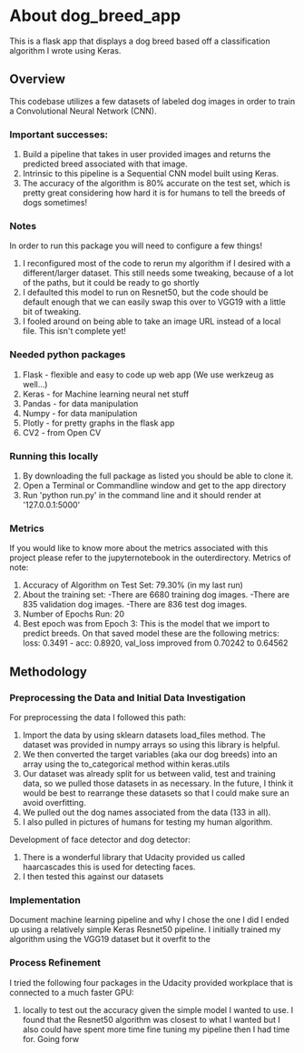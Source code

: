 # About dog_breed_app
This is a flask app that displays a dog breed based off a classification algorithm I wrote using Keras.

## Overview
This codebase utilizes a few datasets of labeled dog images in order to train a Convolutional Neural Network (CNN).

### Important successes:
1. Build a pipeline that takes in user provided images and returns the predicted breed associated with that image.
2. Intrinsic to this pipeline is a Sequential CNN model built using Keras.
3. The accuracy of the algorithm is 80% accurate on the test set, which is pretty great considering how hard it is for humans to tell the breeds of dogs sometimes!

### Notes
In order to run this package you will need to configure a few things!
1. I reconfigured most of the code to rerun my algorithm if I desired with a different/larger dataset. This still needs some tweaking, because of a lot of the paths, but it could be ready to go shortly
2. I defaulted this model to run on Resnet50, but the code should be default enough that we can easily swap this over to VGG19 with a little bit of tweaking.
3. I fooled around on being able to take an image URL instead of a local file. This isn't complete yet!

### Needed python packages
1. Flask - flexible and easy to code up web app (We use werkzeug as well...)
2. Keras - for Machine learning neural net stuff
3. Pandas - for data manipulation
4. Numpy - for data manipulation
5. Plotly - for pretty graphs in the flask app
6. CV2 - from Open CV

### Running this locally
1. By downloading the full package as listed you should be able to clone it.
2. Open a Terminal or Commandline window and get to the app directory
3. Run 'python run.py' in the command line and it should render at '127.0.0.1:5000'

### Metrics
If you would like to know more about the metrics associated with this project please refer to the jupyternotebook in the outerdirectory.
Metrics of note:
1. Accuracy of Algorithm on Test Set: 79.30% (in my last run)
2. About the training set:
-There are 6680 training dog images.
-There are 835 validation dog images.
-There are 836 test dog images.
3. Number of Epochs Run: 20
4. Best epoch was from Epoch 3: This is the model that we import to predict breeds. On that saved model these are the following metrics: loss: 0.3491 - acc: 0.8920, val_loss improved from 0.70242 to 0.64562

## Methodology
### Preprocessing the Data and Initial Data Investigation
For preprocessing the data I followed this path:
1. Import the data by using sklearn datasets load_files method. The dataset was provided in numpy arrays so using this library is helpful.
2. We then converted the target variables (aka our dog breeds) into an array using the to_categorical method within keras.utils
3. Our dataset was already split for us between valid, test and training data, so we pulled those datasets in as necessary. In the future, I think it would be best to rearrange these datasets so that I could make sure an avoid overfitting.
4. We pulled out the dog names associated from the data (133 in all).
5. I also pulled in pictures of humans for testing my human algorithm.

Development of face detector and dog detector:
1. There is a wonderful library that Udacity provided us called haarcascades this is used for detecting faces.
2. I then tested this against our datasets

### Implementation
Document machine learning pipeline and why I chose the one I did
I ended up using a relatively simple Keras Resnet50 pipeline. I initially trained my algorithm using the VGG19 dataset but it overfit to the 

### Process Refinement
I tried the following four packages in the Udacity provided workplace that is connected to a much faster GPU:
1. locally to test out the accuracy given the simple model I wanted to use.
I found that the Resnet50 algorithm was closest to what I wanted but I also could have spent more time fine tuning my pipeline then I had time for. Going forw


